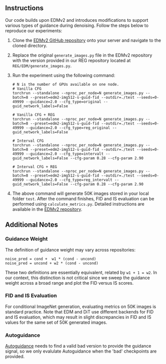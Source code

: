 ## Instructions

Our code builds upon EDMv2 and introduces modifications to support various types of guidance during denoising. Follow the steps below to reproduce our experiments:

1. Clone the [EDMv2 GitHub repository](https://github.com/NVlabs/edm2) onto your server and navigate to the cloned directory.

2. Replace the original `generate_images.py` file in the EDMv2 repository with the version provided in our REG repository located at `REG/EDM/generate_images.py`. 

3. Run the experiment using the following command:

    ```shell
    # N is the number of GPUs available on one node.
    # Vanilla CFG
    torchrun --standalone --nproc_per_node=N generate_images.py --batch=8 --preset=edm2-img512-s-guid-fid --outdir=./test --seeds=0-49999 --guidance=2.0 --cfg_type=original --guid_network_labels=False 

    # Vanilla CFG + REG
    torchrun --standalone --nproc_per_node=N generate_images.py --batch=8 --preset=edm2-img512-s-guid-fid --outdir=./test --seeds=0-49999 --guidance=2.0 --cfg_type=reg_original --guid_network_labels=False 

    # Interval CFG 
    torchrun --standalone --nproc_per_node=N generate_images.py --batch=8 --preset=edm2-img512-s-guid-fid --outdir=./test --seeds=0-49999 --guidance=2.0 --cfg_type=intervalt --guid_network_labels=False --cfg-param 0.28 --cfg-param 2.90 

    # Interval CFG + REG 
    torchrun --standalone --nproc_per_node=N generate_images.py --batch=8 --preset=edm2-img512-s-guid-fid --outdir=./test --seeds=0-49999 --guidance=2.0 --cfg_type=reg_intervalt --guid_network_labels=False --cfg-param 0.28 --cfg-param 2.90 
    ```

5. The above command will generate 50K images stored in your local folder `test`. After the command finishes, FID and IS evaluation can be performed using `calculate_metrics.py`. Detailed instructions are available in the [EDMv2 repository](https://github.com/NVlabs/edm2).

## Additional Notes

### Guidance Weight 

The definition of guidance weight may vary across repositories:

```
noise_pred = cond +  w1 * (cond - uncond)
noise_pred = uncond + w2 * (cond - uncond)
```

These two definitions are essentially equivalent, related by `w1 + 1 = w2`. In our context, this distinction is not critical since we sweep the guidance weight across a broad range and plot the FID versus IS scores.

### FID and IS Evaluation

For conditional ImageNet generation, evaluating metrics on 50K images is standard practice. Note that EDM and DiT use different backends for FID and IS evaluation, which may result in slight discrepancies in FID and IS values for the same set of 50K generated images.


### Autoguidance

[Autoguidance](https://arxiv.org/abs/2406.02507) needs to find a valid bad version to provide the guidance signal, so we only evalulate Autoguidance when the 'bad' checkpoints are provided. 
